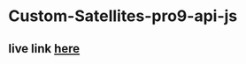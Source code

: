 # Custom-Satellites-pro9-api-js
## live link [here](https://saifhayek.github.io/Custom-Satellites-pro9-api-js/)
